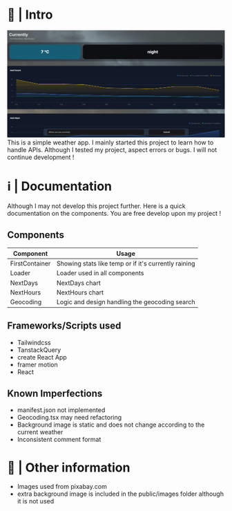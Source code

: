 # 👋 | Intro
![Header image](image.png)
This is a simple weather app. I mainly started this project to learn how to handle APIs. 
Although I tested my project, aspect errors or bugs. 
I will not continue development !

# ℹ️ | Documentation 
Although I may not develop this project further. Here is a quick documentation on the components. 
You are free develop upon my project !

## Components
| Component      | Usage                                                   |
|----------------|--------------------------------------------------------|
| FirstContainer | Showing stats like temp or if it's currently raining    |
| Loader         | Loader used in all components                           |
| NextDays       | NextDays chart                                          |
| NextHours      | NextHours chart                                         |
| Geocoding      | Logic and design handling the geocoding search          |


## Frameworks/Scripts used
- Tailwindcss
- TanstackQuery
- create React App
- framer motion
- React

## Known Imperfections
- manifest.json not implemented
- Geocoding.tsx may need refactoring
- Background image is static and does not change according to the current weather
- Inconsistent comment format

# 📖 | Other information
- Images used from pixabay.com
- extra background image is included in the public/images folder although it is not used
